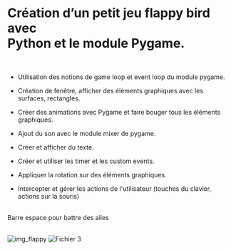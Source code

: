 # Création d’un petit jeu flappy bird avec <br/>Python et le module Pygame.
<br/>
</>

- Utilisation des notions de game loop et event loop du module pygame.

- Création de fenêtre, afficher des éléments graphiques avec les surfaces, rectangles.

- Créer des animations avec Pygame et faire bouger tous les éléments graphiques.

- Ajout du son avec le module mixer de pygame.

- Créer et afficher du texte.

- Créer et utiliser les timer et les custom events.

- Appliquer la rotation sur des éléments graphiques.

- Intercepter et gérer les actions de l'utilisateur (touches du clavier, actions sur la souris)<br>
<br/>
Barre espace pour battre des ailes
<br/>
<br/>


<!-- {:style="text-align:center;"} -->
![img_flappy](https://github.com/JlnPrr/Flappy/assets/83329578/8f1d8573-44e9-4a83-8177-215b1e536522)           ![Fichier 3](https://github.com/JlnPrr/Flappy/assets/83329578/5e4957c7-b363-40a2-869e-2c8e3693cab4)
<br/>



